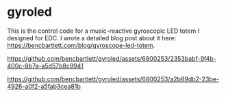# gyroled

This is the control code for a music-reactive gyroscopic LED totem I designed for EDC. I wrote a detailed blog post about it here: https://bencbartlett.com/blog/gyroscope-led-totem.

https://github.com/bencbartlett/gyroled/assets/6800253/2353babf-9f4b-400c-8b7a-a5d57b8c9941

https://github.com/bencbartlett/gyroled/assets/6800253/a2b89db2-23be-4926-a0f2-a5fab3cea81b

